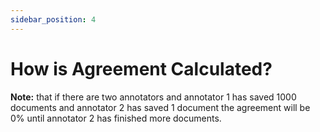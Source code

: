 ```yaml
---
sidebar_position: 4
---
```

# How is Agreement Calculated?


**Note:** that if there are two annotators and annotator 1 has saved 1000 documents and annotator 2 has saved 1 document the agreement will be 0% until annotator 2 has finished more documents.
